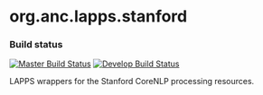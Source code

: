 org.anc.lapps.stanford
======================

### Build status

[![Master Build Status](http://grid.anc.org:9080/travis/svg/lappsgrid-services/org.anc.lapps.stanford?branch=master)](https://travis-ci.org/lappsgrid-services/org.anc.lapps.stanford)
[![Develop Build Status](http://grid.anc.org:9080/travis/svg/lappsgrid-services/org.anc.lapps.stanford?branch=develop)](https://travis-ci.org/lappsgrid-services/org.anc.lapps.stanford)

LAPPS wrappers for the Stanford CoreNLP processing resources.

